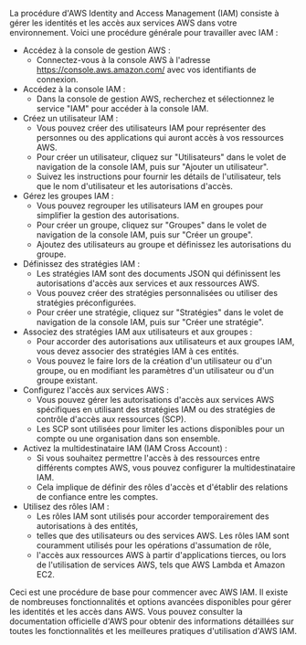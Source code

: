 La procédure d'AWS Identity and Access Management (IAM) consiste à gérer les identités et les accès aux services AWS dans votre environnement. 
Voici une procédure générale pour travailler avec IAM :

- Accédez à la console de gestion AWS :
  - Connectez-vous à la console AWS à l'adresse https://console.aws.amazon.com/ avec vos identifiants de connexion.
- Accédez à la console IAM :
  - Dans la console de gestion AWS, recherchez et sélectionnez le service "IAM" pour accéder à la console IAM.
- Créez un utilisateur IAM :
  - Vous pouvez créer des utilisateurs IAM pour représenter des personnes ou des applications qui auront accès à vos ressources AWS.
  - Pour créer un utilisateur, cliquez sur "Utilisateurs" dans le volet de navigation de la console IAM, puis sur "Ajouter un utilisateur".
  - Suivez les instructions pour fournir les détails de l'utilisateur, tels que le nom d'utilisateur et les autorisations d'accès.
- Gérez les groupes IAM :
  - Vous pouvez regrouper les utilisateurs IAM en groupes pour simplifier la gestion des autorisations.
  - Pour créer un groupe, cliquez sur "Groupes" dans le volet de navigation de la console IAM, puis sur "Créer un groupe".
  - Ajoutez des utilisateurs au groupe et définissez les autorisations du groupe.
- Définissez des stratégies IAM :
  - Les stratégies IAM sont des documents JSON qui définissent les autorisations d'accès aux services et aux ressources AWS.
  - Vous pouvez créer des stratégies personnalisées ou utiliser des stratégies préconfigurées.
  - Pour créer une stratégie, cliquez sur "Stratégies" dans le volet de navigation de la console IAM, puis sur "Créer une stratégie".
- Associez des stratégies IAM aux utilisateurs et aux groupes :
  - Pour accorder des autorisations aux utilisateurs et aux groupes IAM, vous devez associer des stratégies IAM à ces entités.
  - Vous pouvez le faire lors de la création d'un utilisateur ou d'un groupe, ou en modifiant les paramètres d'un utilisateur ou d'un groupe existant.
- Configurez l'accès aux services AWS :
  - Vous pouvez gérer les autorisations d'accès aux services AWS spécifiques en utilisant des stratégies IAM ou des stratégies de contrôle d'accès aux ressources (SCP).
  - Les SCP sont utilisées pour limiter les actions disponibles pour un compte ou une organisation dans son ensemble.
- Activez la multidestinataire IAM (IAM Cross Account) :
  - Si vous souhaitez permettre l'accès à des ressources entre différents comptes AWS, vous pouvez configurer la multidestinataire IAM.
  - Cela implique de définir des rôles d'accès et d'établir des relations de confiance entre les comptes.
- Utilisez des rôles IAM :
  - Les rôles IAM sont utilisés pour accorder temporairement des autorisations à des entités,
  - telles que des utilisateurs ou des services AWS. Les rôles IAM sont couramment utilisés pour les opérations d'assumation de rôle,
  - l'accès aux ressources AWS à partir d'applications tierces, ou lors de l'utilisation de services AWS, tels que AWS Lambda et Amazon EC2.

Ceci est une procédure de base pour commencer avec AWS IAM. Il existe de nombreuses fonctionnalités et options avancées disponibles pour gérer les identités et les accès dans AWS. 
Vous pouvez consulter la documentation officielle d'AWS pour obtenir des informations détaillées sur toutes les fonctionnalités et les meilleures pratiques d'utilisation d'AWS IAM.
